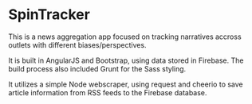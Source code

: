 # SpinTracker

This is a news aggregation app focused on tracking narratives accross outlets with different biases/perspectives.

It is built in AngularJS and Bootstrap, using data stored in Firebase.  The build process also included Grunt for the Sass styling.

It utilizes a simple Node webscraper, using request and cheerio to save article information from RSS feeds to the Firebase database.
